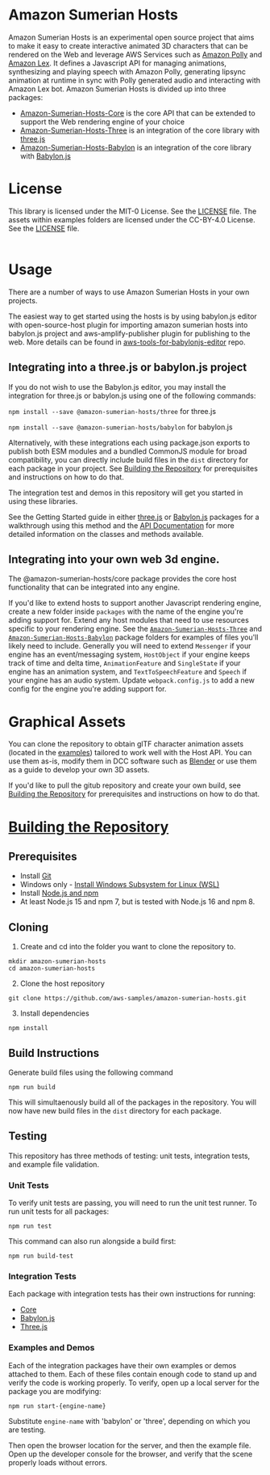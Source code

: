 # Amazon Sumerian Hosts

Amazon Sumerian Hosts is an experimental open source project that aims to make it easy to create interactive animated 3D characters that can be rendered on the Web and leverage AWS Services such as [Amazon Polly](https://aws.amazon.com/polly/) and [Amazon Lex](https://aws.amazon.com/lex/). 
It defines a Javascript API for managing animations, synthesizing and playing speech with Amazon Polly, generating lipsync animation at runtime in sync with Polly generated audio and interacting with Amazon Lex bot. Amazon Sumerian Hosts is divided up into three packages:
* [Amazon-Sumerian-Hosts-Core](packages/amazon-sumerian-hosts-core) is the core API that can be extended to support the Web rendering engine of your choice
* [Amazon-Sumerian-Hosts-Three](packages/amazon-sumerian-hosts-three) is an integration of the core library with [three.js](https://threejs.org/)
* [Amazon-Sumerian-Hosts-Babylon](packages/amazon-sumerian-hosts-babylon) is an integration of the core library with [Babylon.js](https://www.babylonjs.com/)


# License

This library is licensed under the MIT-0 License. See the [LICENSE](LICENSE) file. The assets within examples folders are licensed under the CC-BY-4.0 License. See the [LICENSE](packages/demo-babylon/src/character-assets/LICENSE) file.
<br/><br/>

# Usage

There are a number of ways to use Amazon Sumerian Hosts in your own projects.

The easiest way to get started using the hosts is by using babylon.js editor with open-source-host plugin for importing amazon sumerian hosts into babylon.js project and aws-amplify-publisher plugin for publishing to the web. More details can be found in [aws-tools-for-babylonjs-editor](https://github.com/aws-samples/aws-tools-for-babylonjs-editor/blob/main/README.md) repo.

## Integrating into a three.js or babylon.js project

If you do not wish to use the Babylon.js editor, you may install the integration for three.js or babylon.js using one of the following commands:

`npm install --save @amazon-sumerian-hosts/three` for three.js

`npm install --save @amazon-sumerian-hosts/babylon` for babylon.js

Alternatively, with these integrations each using package.json exports to publish both ESM modules and a bundled CommonJS module for broad compatibility, you can directly include build files in the `dist` directory for each package in your project. See [Building the Repository](#Building-the-Repository) for prerequisites and instructions on how to do that.

The integration test and demos in this repository will get you started in using these libraries.

See the Getting Started guide in either [three.js](packages/amazon-sumerian-hosts-three/README.md#getting-started) or [Babylon.js](packages/amazon-sumerian-hosts-babylon/README.md#getting-started) packages for a walkthrough using this method and the [API Documentation](https://aws-samples.github.io/amazon-sumerian-hosts/) for more detailed information on the classes and methods available. 

## Integrating into your own web 3d engine.

The @amazon-sumerian-hosts/core package provides the core host functionality that can be integrated into any engine.

If you'd like to extend hosts to support another Javascript rendering engine, create a new folder inside `packages` with the name of the engine you're adding support for. 
Extend any host modules that need to use resources specific to your rendering engine. See the [`Amazon-Sumerian-Hosts-Three`](packages/amazon-sumerian-hosts-three/src/three.js/) and [`Amazon-Sumerian-Hosts-Babylon`](packages/amazon-sumerian-hosts-babylon/src/Babylon.js/) package folders for examples of files you'll likely need to include. Generally you will need to extend `Messenger` if your engine has an event/messaging system, `HostObject` if your engine keeps track of time and delta time, `AnimationFeature` and `SingleState` if your engine has an animation system, and `TextToSpeechFeature` and `Speech` if your engine has an audio system. Update `webpack.config.js` to add a new config for the engine you're adding support for.

# Graphical Assets

You can clone the repository to obtain glTF character animation assets (located in the [examples](packages/amazon-sumerian-hosts-babylon/examples/assets/glTF/)) tailored to work well with the Host API. You can use them as-is, modify them in DCC software such as [Blender](https://www.blender.org/) or use them as a guide to develop your own 3D assets.


If you'd like to pull the gitub repository and create your own build, see [Building the Repository](#Building-the-Repository) for prerequisites and instructions on how to do that.


# [Building the Repository](#Building-the-Repository)

## Prerequisites  

- Install [Git](https://git-scm.com/book/en/v2/Getting-Started-Installing-Git)
- Windows only - [Install Windows Subsystem for Linux (WSL)](https://docs.microsoft.com/en-us/windows/wsl/install-win10)
- Install [Node.js and npm](https://docs.npmjs.com/downloading-and-installing-node-js-and-npm)
 - At least Node.js 15 and npm 7, but is tested with Node.js 16 and npm 8. 


## Cloning

1. Create and cd into the folder you want to clone the repository to.
```
mkdir amazon-sumerian-hosts
cd amazon-sumerian-hosts
```

2. Clone the host repository  
```
git clone https://github.com/aws-samples/amazon-sumerian-hosts.git
```

3. Install dependencies
```
npm install
```

## Build Instructions
Generate build files using the following command
```
npm run build
```
This will simultaenously build all of the packages in the repository. You will now have new build files in the `dist` directory for each package. 

## Testing
This repository has three methods of testing: unit tests, integration tests, and example file validation.

### Unit Tests
To verify unit tests are passing, you will need to run the unit test runner. To run unit tests for all packages:
```
npm run test
```

This command can also run alongside a build first:
```
npm run build-test
```

### Integration Tests
Each package with integration tests has their own instructions for running:
- [Core](packages/amazon-sumerian-hosts-core/test/integration_test/README.md)
- [Babylon.js](packages/amazon-sumerian-hosts-babylon/test/integration_test/README.md)
- [Three.js](packages/amazon-sumerian-hosts-three/test/integration_test/README.md)

### Examples and Demos
Each of the integration packages have their own examples or demos attached to them. Each of these files contain enough code to stand up and verify the code is working properly. To verify, open up a local server for the package you are modifying:
```
npm run start-{engine-name}
```
Substitute `engine-name` with 'babylon' or 'three', depending on which you are testing.


Then open the browser location for the server, and then the example file. Open up the developer console for the browser, and verify that the scene properly loads without errors. 